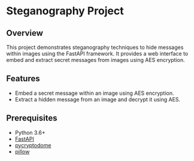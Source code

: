 # Steganography Project

## Overview

This project demonstrates steganography techniques to hide messages within images using the FastAPI framework. It provides a web interface to embed and extract secret messages from images using AES encryption.

## Features

- Embed a secret message within an image using AES encryption.
- Extract a hidden message from an image and decrypt it using AES.

## Prerequisites

- Python 3.6+
- [FastAPI](https://fastapi.tiangolo.com/)
- [pycryptodome](https://pycryptodome.readthedocs.io/)
- [pillow](https://pillow.readthedocs.io/)
